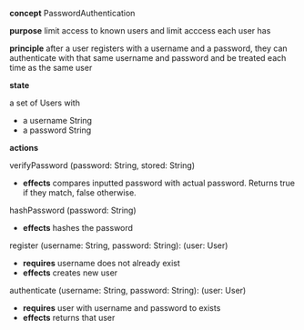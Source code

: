 **concept** PasswordAuthentication

**purpose** limit access to known users and limit acccess each user has

**principle** after a user registers with a username and a password,
they can authenticate with that same username and password
and be treated each time as the same user

**state**

a set of Users with

-   a username String
-   a password String

**actions**

verifyPassword (password: String, stored: String)

-   **effects** compares inputted password with actual password. Returns true if they match, false otherwise.

hashPassword (password: String)

-   **effects** hashes the password

register (username: String, password: String): (user: User)

-   **requires** username does not already exist
-   **effects** creates new user

authenticate (username: String, password: String): (user: User)

-   **requires** user with username and password to exists
-   **effects** returns that user
